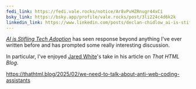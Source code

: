 ```yaml
---
fedi_link: https://fedi.vale.rocks/notice/Ar8vPvHZRnugr44xCi
bsky_link: https://bsky.app/profile/vale.rocks/post/3li224c4d6k2k
linkedin_link: https://www.linkedin.com/posts/declan-chidlow_ai-is-stifling-tech-adoption-activity-7296482439487463424-_6w7
---
```


[_AI is Stifling Tech Adoption_](/posts/ai-is-stifling-tech-adoption) has seen response beyond anything I've ever written before and has prompted some really interesting discussion.

In particular, I've enjoyed [Jared White](https://jaredwhite.com)'s take in his article on _That HTML Blog_.

<https://thathtml.blog/2025/02/we-need-to-talk-about-anti-web-coding-assistants>
